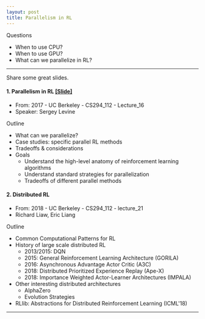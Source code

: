```yaml
---
layout: post
title: Parallelism in RL
---
```


Questions

- When to use CPU?
- When to use GPU?
- What can we parallelize in RL?

---

Share some great slides.

#### 1. Parallelism in RL [[Slide]]()

- From: 2017 - UC Berkeley - CS294_112 - Lecture_16
- Speaker: Sergey Levine

Outline
- What can we parallelize?
- Case studies: specific parallel RL methods
- Tradeoffs & considerations
- Goals
	- Understand the high-level anatomy of reinforcement learning algorithms
	- Understand standard strategies for parallelization
	- Tradeoffs of different parallel methods

#### 2. Distributed RL

- From: 2018 - UC Berkeley - CS294_112 - lecture_21
- Richard Liaw, Eric Liang

Outline
- Common Computational Patterns for RL
- History of large scale distributed RL
	- 2013/2015: DQN
	- 2015: General Reinforcement Learning Architecture (GORILA)
	- 2016: Asynchronous Advantage Actor Critic (A3C)
	- 2018: Distributed Prioritized Experience Replay (Ape-X)
	- 2018: Importance Weighted Actor-Learner Architectures (IMPALA)
- Other interesting distributed architectures
	- AlphaZero
	- Evolution Strategies
- RLlib: Abstractions for Distributed Reinforcement Learning (ICML'18)

---
